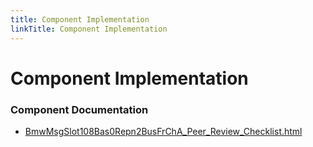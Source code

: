 ```yaml
---
title: Component Implementation
linkTitle: Component Implementation
---
```


# Component Implementation
### Component Documentation

- [BmwMsgSlot108Bas0Repn2BusFrChA_Peer_Review_Checklist.html](doc/BmwMsgSlot108Bas0Repn2BusFrChA_Peer_Review_Checklist.html)


